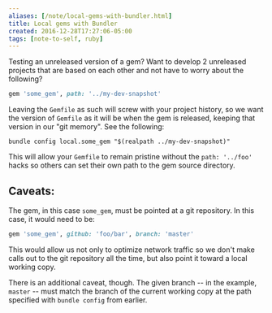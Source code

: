 ```yaml
---
aliases: [/note/local-gems-with-bundler.html]
title: Local gems with Bundler
created: 2016-12-28T17:27:06-05:00
tags: [note-to-self, ruby]
---
```


Testing an unreleased version of a gem? Want to develop 2 unreleased projects
that are based on each other and not have to worry about the following?

```ruby
gem 'some_gem', path: '../my-dev-snapshot'
```

Leaving the `Gemfile` as such will screw with your project history, so we want
the version of `Gemfile` as it will be when the gem is released, keeping that
version in our "git memory". See the following:

```shell
bundle config local.some_gem "$(realpath ../my-dev-snapshot)"
```

This will allow your `Gemfile` to remain pristine without the `path: '../foo'`
hacks so others can set their own path to the gem source directory.

## Caveats:

The gem, in this case `some_gem`, must be pointed at a git repository. In this
case, it would need to be:

```ruby
gem 'some_gem', github: 'foo/bar', branch: 'master'
```

This would allow us not only to optimize network traffic so we don't make calls
out to the git repository all the time, but also point it toward a local working
copy.

There is an additional caveat, though. The given branch -- in the example,
`master` -- must match the branch of the current working copy at the path
specified with `bundle config` from earlier.
